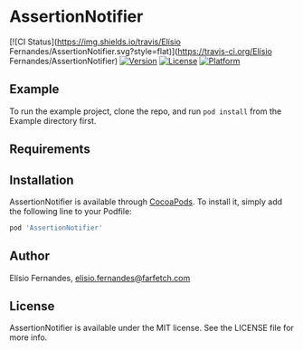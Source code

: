 # AssertionNotifier

[![CI Status](https://img.shields.io/travis/Elísio Fernandes/AssertionNotifier.svg?style=flat)](https://travis-ci.org/Elísio Fernandes/AssertionNotifier)
[![Version](https://img.shields.io/cocoapods/v/AssertionNotifier.svg?style=flat)](https://cocoapods.org/pods/AssertionNotifier)
[![License](https://img.shields.io/cocoapods/l/AssertionNotifier.svg?style=flat)](https://cocoapods.org/pods/AssertionNotifier)
[![Platform](https://img.shields.io/cocoapods/p/AssertionNotifier.svg?style=flat)](https://cocoapods.org/pods/AssertionNotifier)

## Example

To run the example project, clone the repo, and run `pod install` from the Example directory first.

## Requirements

## Installation

AssertionNotifier is available through [CocoaPods](https://cocoapods.org). To install
it, simply add the following line to your Podfile:

```ruby
pod 'AssertionNotifier'
```

## Author

Elísio Fernandes, elisio.fernandes@farfetch.com

## License

AssertionNotifier is available under the MIT license. See the LICENSE file for more info.
